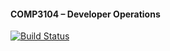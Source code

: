 #### COMP3104 – Developer Operations

[![Build Status](https://app.travis-ci.com/blitzwolfz/COMP3104.svg?token=gGuPbhHvpzeyqozxErzS&branch=master)](https://app.travis-ci.com/blitzwolfz/COMP3104)